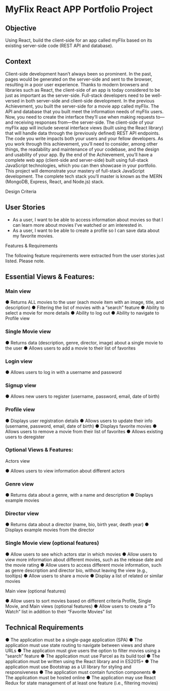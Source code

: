 # MyFlix React APP Portfolio Project

## Objective

Using React, build the client-side for an app called myFlix based on its
existing server-side code (REST API and database).

## Context

Client-side development hasn’t always been so prominent. In the past, pages would be generated on the server-side and sent to the browser, resulting in a poor user experience. Thanks to modern browsers and libraries such as React, the client-side of an app is today considered to be just as important as the server-side. Full-stack developers need to be well-versed in both server-side and client-side development.
In the previous Achievement, you built the server-side for a movie app called myFlix. The API and database that you built meet the information needs of myFlix users. Now, you need to create the interface they’ll use when making requests to—and receiving responses from—the server-side. The client-side of your myFlix app will include several interface views (built using the React library) that will handle data through the (previously defined) REST API endpoints.
The code you write impacts both your users and your fellow developers. As you work through this achievement, you’ll need to consider, among other things, the readability and maintenance of your codebase, and the design and usability of your app.
By the end of the Achievement, you’ll have a complete web app (client-side and server-side) built using full-stack JavaScript technologies, which you can then showcase in your portfolio. This project will demonstrate your mastery of full-stack JavaScript development. The complete tech stack you’ll master is known as the MERN (MongoDB, Express, React, and Node.js) stack.

Design Criteria

## User Stories

- As a user, I want to be able to access information about movies so that I can learn more about movies I’ve watched or am interested in.
- As a user, I want to be able to create a profile so I can save data about my favorite movies.

Features & Requirements

The following feature requirements were extracted from the user stories just listed. Please note.

## Essential Views & Features:

### Main view

● Returns ALL movies to the user (each movie item with an image, title, and description)
● Filtering the list of movies with a “search” feature
● Ability to select a movie for more details
● Ability to log out
● Ability to navigate to Profile view

### Single Movie view

● Returns data (description, genre, director, image) about a single movie to the user
● Allows users to add a movie to their list of favorites

### Login view

● Allows users to log in with a username and password

### Signup view

● Allows new users to register (username, password, email, date of birth)

### Profile view

● Displays user registration details
● Allows users to update their info (username, password, email, date of birth)
● Displays favorite movies
● Allows users to remove a movie from their list of favorites
● Allows existing users to deregister

### Optional Views & Features:

Actors view

● Allows users to view information about different actors

### Genre view

● Returns data about a genre, with a name and description
● Displays example movies

### Director view

● Returns data about a director (name, bio, birth year, death year)
● Displays example movies from the director

### Single Movie view (optional features)

● Allow users to see which actors star in which movies
● Allow users to view more information about different movies, such as the release date and the movie rating
● Allow users to access different movie information, such as genre description and director bio, without leaving the view (e.g., tooltips)
● Allow users to share a movie
● Display a list of related or similar movies

Main view (optional features)

● Allow users to sort movies based on different criteria Profile, Single Movie, and Main views (optional features)
● Allow users to create a “To Watch” list in addition to their “Favorite Movies” list

## Technical Requirements

● The application must be a single-page application (SPA)
● The application must use state routing to navigate between views and share URLs
● The application must give users the option to filter movies using a “search” feature
● The application must use Parcel as its build tool
● The application must be written using the React library and in ES2015+
● The application must use Bootstrap as a UI library for styling and responsiveness
● The application must contain function components
● The application must be hosted online
● The application may use React Redux for state management of at least one feature (i.e., filtering movies)
